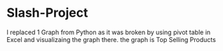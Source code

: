 # Slash-Project

I replaced 1 Graph from Python as it was broken by using pivot table in Excel and visualizaing the graph there.
the graph is Top Selling Products
